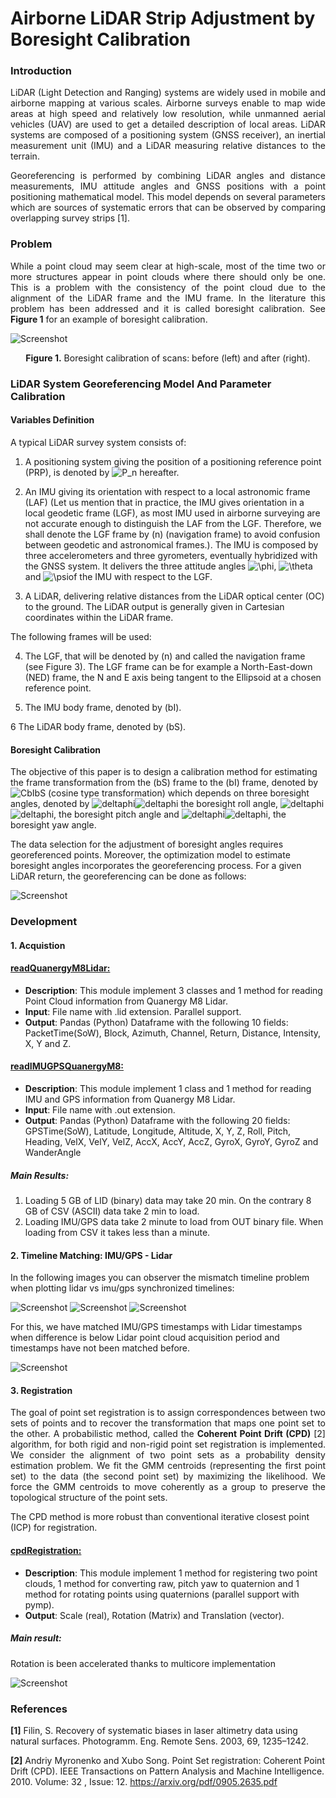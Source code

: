 # Airborne LiDAR Strip Adjustment by Boresight Calibration

### Introduction
<p align="justify">
LiDAR (Light Detection and Ranging) systems are widely used in mobile and airborne mapping at various scales. Airborne surveys enable to map wide areas at high speed and relatively low resolution, while unmanned aerial vehicles (UAV) are used to get a detailed description of local areas. LiDAR systems are composed of a positioning system (GNSS receiver), an inertial measurement unit (IMU) and a LiDAR measuring relative distances to the terrain.
</p>
<p align="justify">
Georeferencing is performed by combining LiDAR angles and distance measurements, IMU attitude angles and GNSS positions with a point positioning mathematical model. This model depends on several parameters which are sources of systematic errors that can be observed by comparing overlapping survey strips [1].
</p>

### Problem
<p align="justify">
While a point cloud  may seem clear at high-scale, most of the time two or more structures appear in point clouds where there should only be one. This is a problem with the consistency of the point cloud due to the alignment of the LiDAR frame and the IMU frame. In the literature this problem has been addressed and it is called boresight calibration. See <b>Figure 1</b> for an example of boresight calibration. 
</p>

![Screenshot](resources/images/BeforeAfterBoresightCalibration.png)
<p align="center"><b>Figure 1.</b> Boresight calibration of scans: before (left) and after (right).</p>

### LiDAR System Georeferencing Model And Parameter Calibration

#### Variables Definition
A typical LiDAR survey system consists of:

1. A positioning system giving the position of a positioning reference point (PRP), is denoted by <img src="https://latex.codecogs.com/gif.latex?P_n" title="P_n" /> hereafter.

2. An IMU giving its orientation with respect to a local astronomic frame (LAF) (Let us mention that in practice, the IMU gives orientation in a local geodetic frame (LGF), as most IMU used in airborne surveying are not accurate enough to distinguish the LAF from the LGF. Therefore, we shall denote the LGF frame by (n) (navigation frame) to avoid confusion between geodetic and astronomical frames.). The IMU is composed by three accelerometers and three gyrometers, eventually hybridized with the GNSS system. It delivers the three attitude angles <img src="https://latex.codecogs.com/gif.latex?\phi" title="\phi" />, <img src="https://latex.codecogs.com/gif.latex?\theta" title="\theta" /> and <img src="https://latex.codecogs.com/gif.latex?\psi" title="\psi" />of the IMU with respect to the LGF.

3. A LiDAR, delivering relative distances from the LiDAR optical center (OC) to the ground. The LiDAR output is generally given in Cartesian coordinates within the LiDAR frame.


The following frames will be used:

4. The LGF, that will be denoted by (n) and called the navigation frame (see Figure 3). The LGF frame can be for example a North-East-down (NED) frame, the N and E axis being tangent to the Ellipsoid at a chosen reference point.

5. The IMU body frame, denoted by (bI).

6 The LiDAR body frame, denoted by (bS).

#### Boresight Calibration

The objective of this paper is to design a calibration method for estimating the frame transformation from the (bS) frame to the (bI) frame, denoted by <img src="https://latex.codecogs.com/gif.latex?C_{bS}^{bI}" title="CbIbS" /> (cosine type transformation) which depends on three boresight angles, denoted by <img src="https://latex.codecogs.com/gif.latex?\delta" title="deltaphi" /><img src="https://latex.codecogs.com/gif.latex?\phi" title="deltaphi" /> the boresight roll angle, <img src="https://latex.codecogs.com/gif.latex?\delta" title="deltaphi" /><img src="https://latex.codecogs.com/gif.latex?\theta" title="deltaphi" />, the boresight pitch angle and <img src="https://latex.codecogs.com/gif.latex?\delta" title="deltaphi" /><img src="https://latex.codecogs.com/gif.latex?\psi" title="deltaphi" />, the boresight yaw angle.

The data selection for the adjustment of boresight angles requires georeferenced points. Moreover,
the optimization model to estimate boresight angles incorporates the georeferencing process. For a given
LiDAR return, the georeferencing can be done as follows:

![Screenshot](resources/images/BoresightCalibration.png)

### Development

#### 1. Acquistion
#### [readQuanergyM8Lidar:](stripadjustment/readQuanergyM8Lidar.py)

- <b>Description</b>:  This module implement 3 classes and 1 method for reading Point Cloud information from Quanergy M8 Lidar.        
- <b>Input</b>:        File name with .lid extension. Parallel support.
- <b>Output</b>:       Pandas (Python) Dataframe with the following 10 fields: PacketTime(SoW),  Block, Azimuth, Channel, Return, Distance, Intensity, X, Y and Z.

#### [readIMUGPSQuanergyM8:](stripadjustment/readIMUGPSQuanergyM8.py)

- <b>Description</b>:  This module implement 1 class and 1 method for reading IMU and GPS information from Quanergy M8 Lidar.       
- <b>Input</b>:        File name with .out extension.
- <b>Output</b>:       Pandas (Python) Dataframe with the following 20 fields: GPSTime(SoW), Latitude, Longitude, Altitude, X, Y, Z, Roll, Pitch, Heading, VelX, VelY,  VelZ, AccX, AccY, AccZ, GyroX, GyroY, GyroZ and WanderAngle

##### Main Results: 
1. Loading 5 GB of LID (binary) data may take 20 min. On the contrary 8 GB of CSV (ASCII) data take 2 min to load.
2. Loading IMU/GPS data take 2 minute to load from OUT binary file. When loading from CSV it takes less than a minute.


#### 2. Timeline Matching: IMU/GPS - Lidar
In the following images you can observer the mismatch timeline problem when plotting lidar vs imu/gps synchronized timelines:

![Screenshot](resources/images/Time1.jpeg)
![Screenshot](resources/images/Time2.jpeg)
![Screenshot](resources/images/Time3.jpeg)

For this, we have matched IMU/GPS timestamps with Lidar timestamps when difference is below Lidar point cloud acquisition period and timestamps have not been matched before.

![Screenshot](resources/images/TimeMatchTechnique.PNG)

#### 3. Registration
<p align="justify">
The goal of point set registration is to assign correspondences between two sets of points and to recover the transformation that maps one point set to the other. A probabilistic method, called the <b>Coherent Point Drift (CPD)</b> [2] algorithm, for both rigid and non-rigid point set registration is implemented. We consider the alignment of two point sets as a probability density estimation problem. We fit the GMM centroids (representing the first point set) to the data (the second point set) by maximizing the likelihood. We force the GMM centroids to move coherently as a group to preserve the topological structure of the point sets. 
  
The CPD method is more robust than conventional iterative closest point (ICP) for registration.
</p>

#### [cpdRegistration:](stripadjustment/cpdRegistration.py)

- <b>Description</b>:  This module implement 1 method for registering two point clouds, 1 method for converting raw, pitch yaw to quaternion and 1 method for rotating points using quaternions (parallel support with pymp).
- <b>Output</b>:       Scale (real), Rotation (Matrix) and Translation (vector).

##### Main result:
Rotation is been accelerated thanks to multicore implementation

![Screenshot](resources/images/lengthDataPerTimestamp.PNG)

### References
<b>[1]</b> Filin, S. Recovery of systematic biases in laser altimetry data using natural surfaces. Photogramm. Eng. Remote Sens.
2003, 69, 1235–1242.

<b>[2]</b> Andriy Myronenko and Xubo Song. Point Set registration: Coherent Point Drift (CPD).  IEEE Transactions on Pattern Analysis and Machine Intelligence. 2010. Volume: 32 , Issue: 12. https://arxiv.org/pdf/0905.2635.pdf
